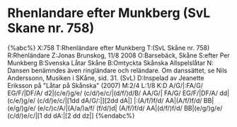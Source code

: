 # Rhenlandare efter Munkberg (SvL Skane nr. 758)

{%abc%}
X:758
T:Rhenländare efter Munkberg 
T:(SvL Skåne nr. 758)
R:Rhenländare
Z:Jonas Brunskog, 11/8 2008
O:Barsebäck, Skåne
S:efter Per Munkberg
B:Svenska Låtar Skåne
B:Omtyckta Skånska Allspelslåtar
N: Dansen benämndes även ringländare och reländare. Om danssättet, se Nils Anderssonn, Musiken i SKåne, sid. 31. (SvL)
D:Inspelad av Jeanette Eriksson på "Låtar på Skånska" (2007)
M:2/4
L:1/8
K:D
A/G/|:FA/G/ EG/F/|DF/A/ d2|(c/e/)g/e/ (c/d/)e/c/|(d/f/)d/B/ AA/G/|
FA/G/ EG/F/|DF/A/ dd|(c/e/)g/e/ (c/d/)e/c/|[1dd dA/G/:|][2dd dA|]
|:(A/f/)f/d/ AA|(A/f/)f/d/ BB|(e/g/)g/e/ (e/c/)c/A/|(A/a/)a/f/ (f/d/)d|
(A/f/)f/d/ AA|(d/f/)f/d/ BB|(e/g/)g/e/ (c/d/)e/c/|[1 dd dA:|[2 dd dz|]
{%endabc%}

